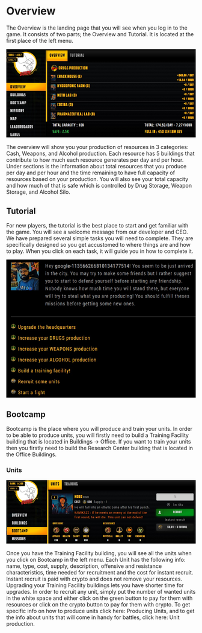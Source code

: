# Overview

The Overview is the landing page that you will see when you log in to the game. It consists of two parts; the Overview and Tutorial. It is located at the first place of the left menu.

![](../img/help/image10.jpg)

The overview will show you your production of resources in 3 categories: Cash, Weapons, and Alcohol production. Each resource has 5 buildings that contribute to how much each resource generates per day and per hour. Under sections is the information about total resources that you produce per day and per hour and the time remaining to have full capacity of resources based on your production. You will also see your total capacity and how much of that is safe which is controlled by Drug Storage, Weapon Storage, and Alcohol Silo.

## Tutorial

For new players, the tutorial is the best place to start and get familiar with the game. You will see a welcome message from our developer and CEO. We have prepared several simple tasks you will need to complete. They are specifically designed so you get accustomed to where things are and how to play. When you click on each task, it will guide you in how to complete it.

![](../img/help/image93.jpg)



## Bootcamp

Bootcamp is the place where you will produce and train your units. In order to be able to produce units, you will firstly need to build a Training Facility building that is located in Buildings -> Office. If you want to train your units then you firstly need to build the Research Center building that is located in the Office Buildings.

### Units

![](../img/help/image81.jpg)

Once you have the Training Facility building, you will see all the units when you click on Bootcamp in the left menu. Each Unit has the following info: name, type, cost, supply, description, offensive and resistance characteristics, time needed for recruitment and the cost for instant recruit. Instant recruit is paid with crypto and does not remove your resources. Upgrading your Training Facility buildings lets you have shorter time for upgrades. In order to recruit any unit, simply put the number of wanted units in the white space and either click on the green button to pay for them with resources or click on the crypto button to pay for them with crypto. To get specific info on how to produce units click here: Producing Units, and to get the info about units that will come in handy for battles, click here: Unit production.
